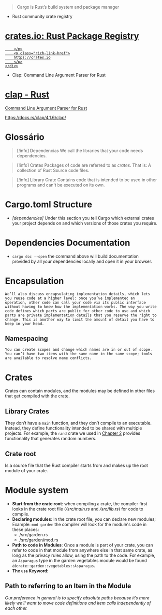 >Cargo is Rust’s build system and package manager

- Rust community crate registry
<div class="rich-link-card-container"><a class="rich-link-card" href="https://crates.io" target="_blank">
	<div class="rich-link-image-container">
		<div class="rich-link-image" style="background-image: url('https://crates.io/assets/og-image.png')">
	</div>
	</div>
	<div class="rich-link-card-text">
		<h1 class="rich-link-card-title">crates.io: Rust Package Registry</h1>
		<p class="rich-link-card-description">
		
		</p>
		<p class="rich-link-href">
		https://crates.io
		</p>
	</div>
</a></div>

- Clap: Command Line Argument Parser for Rust
<div class="rich-link-card-container"><a class="rich-link-card" href="https://docs.rs/clap/4.1.6/clap/" target="_blank">
	<div class="rich-link-image-container">
		<div class="rich-link-image" style="background-image: url('https://docs.rs/-/rustdoc.static/favicon-16x16-8b506e7a72182f1c.png')">
	</div>
	</div>
	<div class="rich-link-card-text">
		<h1 class="rich-link-card-title">clap - Rust</h1>
		<p class="rich-link-card-description">
		Command Line Argument Parser for Rust
		</p>
		<p class="rich-link-href">
		https://docs.rs/clap/4.1.6/clap/
		</p>
	</div>
</a></div>

# Glossário
>[!info] Dependencias
>We call the libraries that your code needs dependencies.

>[!info] Crates
>Packages of code are referred to as _crates_. That is: A collection of Rust Source code files.

> [!info] Library Crate
> Contains code that is intended to be used in other programs and can't be executed on its own.


# Cargo.toml Structure

- _[dependencies]_
Under this section you tell Cargo which external crates your project depends on and which versions of those crates you require.

# Dependencies Documentation
- `cargo doc --open` 
the command above will build documentation provided by all your dependencies locally and open it in your browser.

# Encapsulation
```text
We’ll also discuss encapsulating implementation details, which lets you reuse code at a higher level: once you’ve implemented an operation, other code can call your code via its public interface without having to know how the implementation works. The way you write code defines which parts are public for other code to use and which parts are private implementation details that you reserve the right to change. This is another way to limit the amount of detail you have to keep in your head.
```
## Namespacing
```
You can create scopes and change which names are in or out of scope. You can’t have two items with the same name in the same scope; tools are available to resolve name conflicts.
```

# Crates
Crates can contain modules, and the modules may be defined in other files that get compiled with the crate.

## Library Crates
They don’t have a `main` function, and they don’t compile to an executable. Instead, they define functionality intended to be shared with multiple projects. For example, the `rand` crate we used in [Chapter 2](https://doc.rust-lang.org/book/ch02-00-guessing-game-tutorial.html#generating-a-random-number) provides functionality that generates random numbers.

## Crate root
Is a source file that the Rust compiler starts from and makes up the root module of your crate.

# Module system

- **Start from the crate root**:
when compiling a crate, the compiler first looks in the crate root file (_/src/main.rs_ and _/src/lib.rs_) for code to compile.
- **Declaring modules**: In the crate root file, you can declare new modules; Example: `mod garden` the compiler will look for the module's code in these places:
	- /src/garden.rs
	- /src/garden/mod.rs
- **Path to code in Modules**:
Once a module is part of your crate, you can refer to code in that module from anywhere else in that same crate, as long as the privacy rules allow, using the path to the code. For example, an `Asparagus` type in the garden vegetables module would be found at`crate::garden::vegetables::Asparagus`.
- **The `use` Keyword**:

## Path to referring to an Item in the Module
_Our preference in general is to specify absolute paths because it’s more likely we’ll want to move code definitions and item calls independently of each other._
